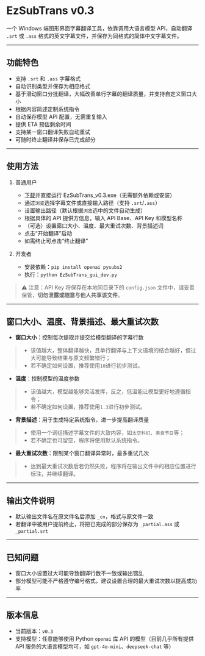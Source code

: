 # EzSubTrans v0.3

一个 Windows 端图形界面字幕翻译工具，依靠调用大语言模型 API，自动翻译 `.srt` 或 `.ass` 格式的英文字幕文件，并保存为同格式的简体中文字幕文件。

---

## 功能特色

- 支持 `.srt` 和 `.ass` 字幕格式
- 自动识别类型并保存为相应格式
- 基于滑动窗口分批翻译，大幅改善单行字幕的翻译质量，并支持自定义窗口大小
- 根据内容简述定制系统指令
- 自动保存模型 API 配置，无需重复输入
- 提供 ETA 预估剩余时间
- 支持某一窗口翻译失败自动重试
- 可随时终止翻译并保存已完成部分

---

## 使用方法

1. 普通用户
    - [下载](https://github.com/allshell/EzSubTrans/releases/download/v0.3/EzSubTrans_v0.3.exe)并直接运行 EzSubTrans_v0.3.exe（无需额外依赖或安装）
    - 通过`浏览`选择字幕文件或直接输入路径（支持 `.srt`/`.ass`）
    - 设置输出路径（默认根据`浏览`选中的文件自动生成）
    - 根据具体的 API 提供方信息，输入 API Base、API Key 和模型名称
    - （可选）设置窗口大小、温度、最大重试次数、背景描述词
    - 点击“开始翻译”启动
    - 如需终止可点击“终止翻译”

2. 开发者
    - 安装依赖：`pip install openai pysubs2`
    - 执行：`python EzSubTrans_gui_dev.py`

> ⚠️ 注意：API Key 将保存在本地同目录下的 `config.json` 文件中，请妥善保管，**切勿泄露或随意与他人共享该文件**。

---

## 窗口大小、温度、背景描述、最大重试次数

- **窗口大小**：控制每次提取并提交给模型翻译的字幕行数
>   - 该值越大，整体翻译越快，且单行翻译与上下文语境的结合越好，但过大可能导致结果与原文频繁错行；
>   - 若不确定如何设置，推荐使用`10`进行初步测试。

- **温度**：控制模型的温度参数
>   - 该值越大，模型越能够灵活发挥，反之，低温能让模型更好地遵循指令；
>   - 若不确定如何设置，推荐使用`1.3`进行初步测试。

- **背景描述**：用于生成特定系统指令，进一步提高翻译质量
>   - 使用一个词组描述字幕文件的大致内容，如`太空科幻`、`美食节目`等；
>   - 若不确定也可留空，程序将使用默认系统指令。

- **最大重试次数**：限制某个窗口翻译异常时，最多重试几次
>   - 达到最大重试次数后若仍然失败，程序将在输出文件中的相应位置进行标注，并继续翻译。

---

## 输出文件说明

- 默认输出文件名在原文件名后添加 `_cn`，格式与原文件一致
- 若翻译中被用户提前终止，将把已完成的部分保存为 `_partial.ass` 或 `_partial.srt`

---

## 已知问题

- 窗口大小设置过大可能导致翻译行数不一致或输出错乱
- 部分模型可能不严格遵守编号格式，建议设置合理的最大重试次数以提高成功率

---

## 版本信息

- 当前版本：`v0.3`
- 支持模型：任意能够使用 Python `openai` 库 API 的模型（目前几乎所有提供 API 服务的大语言模型均可，如 `gpt-4o-mini`、`deepseek-chat` 等）
